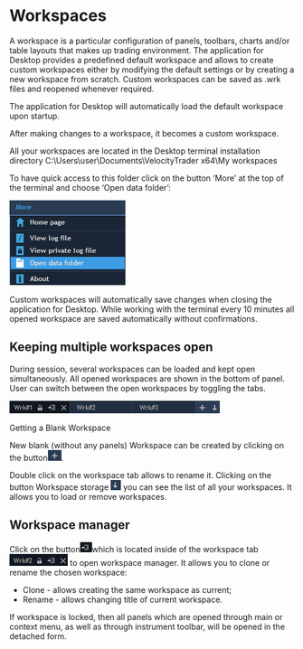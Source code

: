 # Workspaces

A workspace is a particular configuration of panels, toolbars, charts and/or table layouts that makes up trading environment. The application for Desktop provides a predefined default workspace and allows to create custom workspaces either by modifying the default settings or by creating a new workspace from scratch. Custom workspaces can be saved as .wrk files and reopened whenever required.

The application for Desktop will automatically load the default workspace upon startup.

After making changes to a workspace, it becomes a custom workspace.

All your workspaces are located in the Desktop terminal installation directory C:\Users\user\Documents\VelocityTrader x64\My workspaces

To have quick access to this folder click on the button ‘More’ at the top of the terminal and choose ‘Open data folder’:

![](<../../../.gitbook/assets/1 (18).png>)

Custom workspaces will automatically save changes when closing the application for Desktop. While working with the terminal every 10 minutes all opened workspace are saved automatically without confirmations.

## Keeping multiple workspaces open

During session, several workspaces can be loaded and kept open simultaneously. All opened workspaces are shown in the bottom of panel. User can switch between the open workspaces by toggling the tabs.

![](<../../../.gitbook/assets/2 (26).png>)

Getting a Blank Workspace

New blank (without any panels) Workspace can be created by clicking on the button![](<../../../.gitbook/assets/3 (16) (1) (3) (3).png>).

Double click on the workspace tab allows to rename it. Clicking on the button Workspace storage ![](<../../../.gitbook/assets/4 (29).png>) you can see the list of all your workspaces. It allows you to load or remove workspaces.

## Workspace manager

Click on the button![](<../../../.gitbook/assets/5 (19).png>)which is located inside of the workspace tab![](<../../../.gitbook/assets/6 (18).png>) to open workspace manager. It allows you to clone or rename the chosen workspace:

* Clone - allows creating the same workspace as current;
* Rename - allows changing title of current workspace.

If workspace is locked, then all panels which are opened through main or context menu, as well as through instrument toolbar, will be opened in the detached form.
